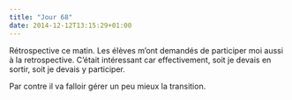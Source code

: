 ```yaml
---
title: "Jour 68"
date: 2014-12-12T13:15:29+01:00
---
```


Rétrospective ce matin. Les élèves m’ont demandés de participer moi
aussi à la retrospective. C’était intéressant car effectivement, soit je
devais en sortir, soit je devais y participer.

Par contre il va falloir gérer un peu mieux la transition.

